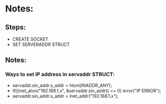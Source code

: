 # Notes:

## Steps:
* CREATE SOCKET
* SET SERVERADDR STRUCT


## Notes:
### Ways to set IP address in servaddr STRUCT:
*   servaddr.sin_addr.s_addr = htonl(INADDR_ANY); 
*	if((inet_aton("192.168.1.x", &servaddr.sin_addr)) == 0) error("IP ERROR");
*   servaddr.sin_addr.s_addr = inet_addr("192.168.1.x");